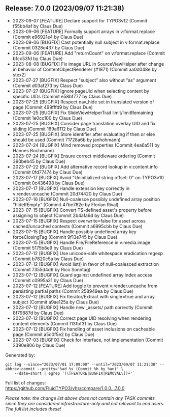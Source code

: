 ## Release: 7.0.0 (2023/09/07 11:21:38)

* 2023-09-07 [FEATURE] Declare support for TYPO3v12 (Commit f55bb4af by Claus Due)
* 2023-09-06 [FEATURE] Formally support arrays in v:format.replace (Commit e96921e4 by Claus Due)
* 2023-09-06 [BUGFIX] Cast potentially null subject in v:format.replace (Commit 0328e437 by Claus Due)
* 2023-09-06 [FEATURE] Add "returnCount" on v:format.replace (Commit b1cc53fd by Claus Due)
* 2023-08-08 [BUGFIX] Fix image URL in SourceViewHelper after change in behavior of ContentObjectRenderer (#1871) (Commit aa0d048e by stex2)
* 2023-07-27 [BUGFIX] Respect "subject" also without "as" argument (Commit d03af273 by Claus Due)
* 2023-07-27 [BUGFIX] Ignore pageUid when selecting content by specific UIDs (Commit e58bf777 by Claus Due)
* 2023-07-25 [BUGFIX] Respect nav_hide set in translated version of page (Commit 499fffd9 by Claus Due)
* 2023-07-25 [BUGFIX] Fix SlideViewHelperTrait limit/limitRemaining (Commit 1e0cc100 by Claus Due)
* 2023-07-25 [BUGFIX] Consider page translation overlay UID and fix sliding (Commit 169a6112 by Claus Due)
* 2023-07-25 [BUGFIX] Store identifier after evaluating if then or else should be used (Commit 71728a6b by janhohmann)
* 2023-07-24 [BUGFIX] Mind removed properties (Commit 4ea6a511 by Hannes Bochmann)
* 2023-07-24 [BUGFIX] Ensure correct middleware ordering (Commit 390beb45 by Claus Due)
* 2023-07-22 [BUGFIX] Add alternative record lookup in v:content.info (Commit 0fd77474 by Claus Due)
* 2023-07-17 [BUGFIX] Avoid "Uninitialized string offset: 0" on TYPO3v10 (Commit 0c436498 by Claus Due)
* 2023-07-17 [BUGFIX] Handle extension key correctly in v:render.uncache (Commit 20d74420 by Claus Due)
* 2023-07-16 [BUGFIX] Null-coalesce possibly undefined array position "hideIfEmpty" (Commit 47be782e by Florian Rival)
* 2023-07-15 [BUGFIX] Convert TS-defined asset's property before assigning to object (Commit 2b4afa6d by Claus Due)
* 2023-07-15 [BUGFIX] Respect overwrite=false for asset across cached/uncached contexts (Commit a6995cbb by Claus Due)
* 2023-07-15 [BUGFIX] Handle possibly undefined array key forceClosingTag (Commit 9f13e745 by Claus Due)
* 2023-07-15 [BUGFIX] Handle File/FileReference in v:media.image (Commit 5175b8e9 by Claus Due)
* 2023-07-12 [BUGFIX] Use unicode-safe whitespace eradication regexp (Commit b7820c5a by Claus Due)
* 2023-07-12 [BUGFIX] Avoid list() in favor of null-coalesced extraction (Commit 7355d4d6 by Rico Sonntag)
* 2023-07-12 [BUGFIX] Guard against undefined array index access (Commit c0995a31 by Claus Due)
* 2023-07-12 [FEATURE] Add toggle to prevent v:render.uncache from persisting partial paths (Commit 258949ea by Claus Due)
* 2023-07-12 [BUGFIX] Fix Iterator/Extract with single=true and array subject (Commit a9ae125a by Claus Due)
* 2023-07-12 [BUGFIX] Handle new _assets/ path correctly (Commit 8f79887d by Claus Due)
* 2023-07-12 [BUGFIX] Correct page UID resolving when rendering content elements (Commit f13fbf31 by Claus Due)
* 2023-07-12 [BUGFIX] Fix handling of asset inclusions on cacheable page (Commit a5c0f5e2 by Claus Due)
* 2023-07-03 [BUGFIX] Check for interface, not implementation (Commit 2390e806 by Claus Due)

Generated by:

```
git log --since="2023/07/01 17:09:00" --until="2023/09/07 11:21:38" --abbrev-commit --pretty='%ad %s (Commit %h by %an)' \
    --date=short | egrep '(\[FEATURE|BUGFIX|REMOVAL\])+'`
```

Full list of changes: https://github.com/FluidTYPO3/vhs/compare/1.0.0...7.0.0

*Please note: the change list above does not contain any TASK commits since they are considered 
infrastructure-only and not relevant to end users. The full list includes these!*

